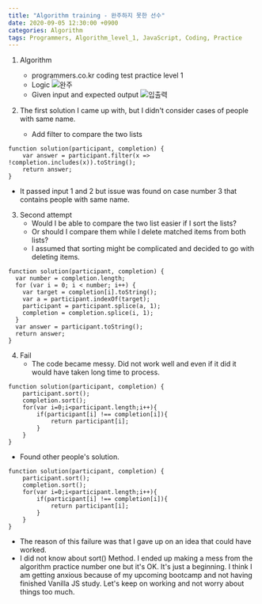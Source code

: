 ```yaml
---
title: "Algorithm training - 완주하지 못한 선수"
date: 2020-09-05 12:30:00 +0900
categories: Algorithm
tags: Programmers, Algorithm_level_1, JavaScript, Coding, Practice
---
```


1. Algorithm

   - programmers.co.kr coding test practice level 1
   - Logic
     ![완주](./imgs/programmers_algorithm_02.png)
   - Given input and expected output
     ![입출력](./imgs/programmers_algorithm_02.png)

2. The first solution I came up with, but I didn't consider cases of people with same name.
   - Add filter to compare the two lists

```
function solution(participant, completion) {
    var answer = participant.filter(x => !completion.includes(x)).toString();
    return answer;
}
```

- It passed input 1 and 2 but issue was found on case number 3 that contains people with same name.

3. Second attempt
   - Would I be able to compare the two list easier if I sort the lists?
   - Or should I compare them while I delete matched items from both lists?
   - I assumed that sorting might be complicated and decided to go with deleting items.

```
function solution(participant, completion) {
  var number = completion.length;
  for (var i = 0; i < number; i++) {
    var target = completion[i].toString();
    var a = participant.indexOf(target);
    participant = participant.splice(a, 1);
    completion = completion.splice(i, 1);
  }
  var answer = participant.toString();
  return answer;
}
```

4. Fail
   - The code became messy. Did not work well and even if it did it would have taken long time to process.

```
function solution(participant, completion) {
    participant.sort();
    completion.sort();
    for(var i=0;i<participant.length;i++){
        if(participant[i] !== completion[i]){
            return participant[i];
        }
    }
}
```

- Found other people's solution.

```
function solution(participant, completion) {
    participant.sort();
    completion.sort();
    for(var i=0;i<participant.length;i++){
        if(participant[i] !== completion[i]){
            return participant[i];
        }
    }
}
```

- The reason of this failure was that I gave up on an idea that could have worked.
- I did not know about sort() Method. I ended up making a mess from the algorithm practice number one but it's OK. It's just a beginning. I think I am getting anxious because of my upcoming bootcamp and not having finished Vanilla JS study. Let's keep on working and not worry about things too much.
